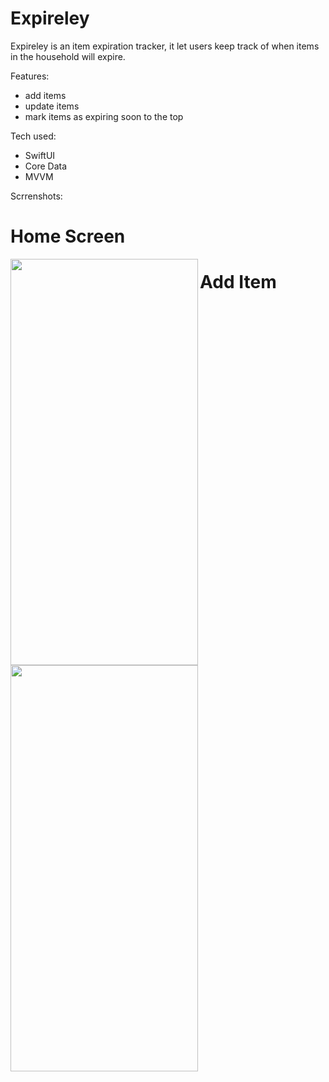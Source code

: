 # Expireley
Expireley is an item expiration tracker, it let users keep track of when items in the household will expire.


Features:
- add items
- update items
- mark items as expiring soon to the top

Tech used:
- SwiftUI
- Core Data
- MVVM

Scrrenshots:


<h1>Home Screen</h1>
<a href="url"><img src="https://user-images.githubusercontent.com/79456369/163782173-172885e9-8742-4615-9d81-6b17b93f1273.png" align="left" height="650" width="300" ></a> 

<h1>Add Item</h1>
<a href="url"><img src="(https://user-images.githubusercontent.com/79456369/163782429-7316a4b1-309e-4e2f-a7ab-d8ab147e82d3.png" align="left" height="650" width="300" ></a> 


